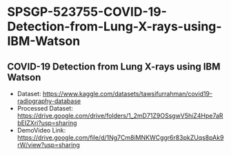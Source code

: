 # SPSGP-523755-COVID-19-Detection-from-Lung-X-rays-using-IBM-Watson

## COVID-19 Detection from Lung X-rays using IBM Watson
 
- Dataset: https://www.kaggle.com/datasets/tawsifurrahman/covid19-radiography-database
- Processed Dataset: https://drive.google.com/drive/folders/1_2mD71Z9OSsgwV5hiZ4Hpe7aRbEIZXri?usp=sharing
- DemoVideo Link: https://drive.google.com/file/d/1Ng7Cm8iMNKWCggr6r83pkZUqs8pAk9rW/view?usp=sharing